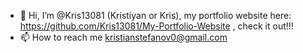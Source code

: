 - 👋 Hi, I’m @Kris13081 (Kristiyan or Kris), my portfolio website here: https://github.com/Kris13081/My-Portfolio-Website , check it out!!!
- 📫 How to reach me kristianstefanov0@gmail.com
